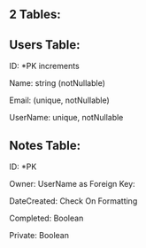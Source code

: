 ## 2 Tables:

  

## Users Table:

ID: *PK increments

Name: string (notNullable)

Email: (unique, notNullable)

UserName: unique, notNullable

  

## Notes Table:

ID: *PK

Owner: UserName as Foreign Key: 

DateCreated: Check On Formatting

Completed: Boolean 

Private: Boolean 